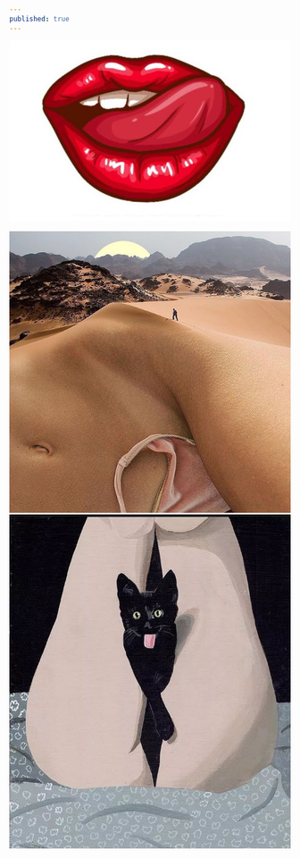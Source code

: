 ```yaml
---
published: true
---
```

![Yum!](https://github.com/offensiveerotica/offensiveerotica.github.io/blob/master/images/Untitled.jpg?raw=true)




![@psywolfx](https://github.com/offensiveerotica/offensiveerotica.github.io/blob/master/images/1.jpg?raw=true)
![@psywolfx](https://github.com/offensiveerotica/offensiveerotica.github.io/blob/master/images/2.jpg?raw=true)
